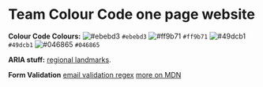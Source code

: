 # Team Colour Code one page website

**Colour Code Colours:**
  ![#ebebd3](https://placehold.it/15/ebebd3/000000?text=+) `#ebebd3`
  ![#ff9b71](https://placehold.it/15/ff9b71/000000?text=+) `#ff9b71`
  ![#49dcb1](https://placehold.it/15/49dcb1/000000?text=+) `#49dcb1`
  ![#046865](https://placehold.it/15/046865/000000?text=+) `#046865`

**ARIA stuff:**
 [regional landmarks](https://www.w3.org/TR/wai-aria-practices/examples/landmarks/region.html).


**Form Validation**
 [email validation regex](https://www.w3resource.com/javascript/form/email-validation.php)
 [more on MDN](https://developer.mozilla.org/en-US/docs/Learn/HTML/Forms/Form_validation)